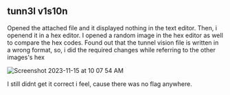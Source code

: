 ## tunn3l v1s10n

Opened the attached file and it displayed nothing in the text editor. Then, i openend it in a hex editor. I opened a random image in the hex editor as well to compare the hex codes.
Found out that the tunnel vision file is written in a wrong format, so, i did the required changes while referring to the other images's hex

![Screenshot 2023-11-15 at 10 07 54 AM](https://github.com/ArnDev7/picoCTF_writeup/assets/148140634/0575cbd2-e732-483c-b6a7-b1cc0295a05d)


I still didnt get it correct i feel, cause there was no flag anywhere. 
